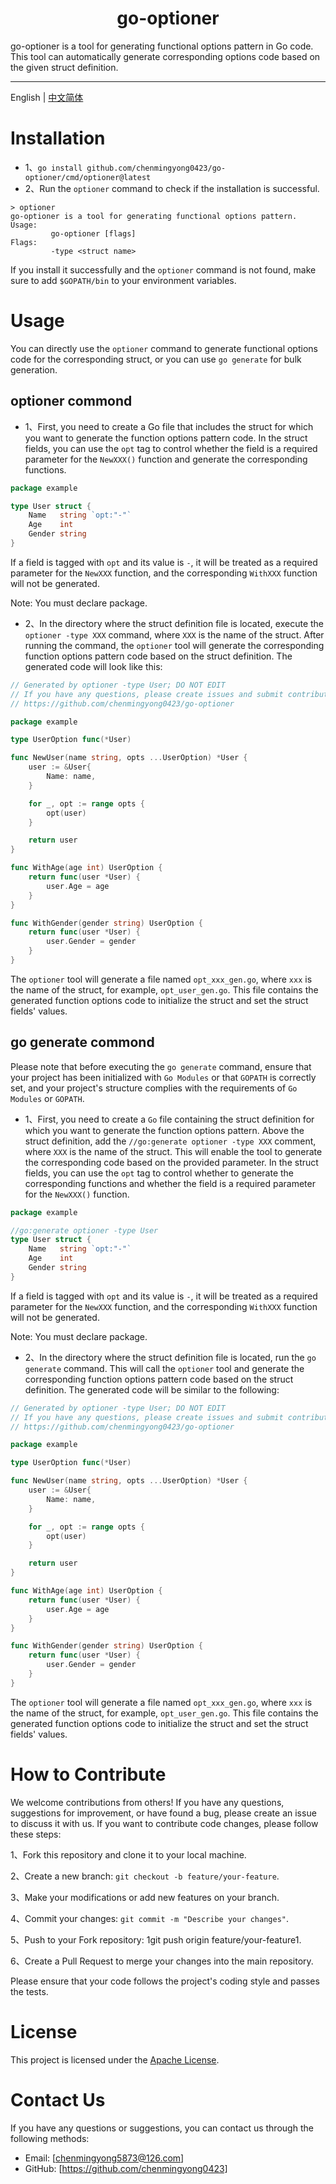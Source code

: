 <h1 align="center">
  go-optioner
</h1>
go-optioner is a tool for generating functional options pattern in Go code. This tool can automatically generate corresponding options code based on the given struct definition.

---

English | [中文简体](./README-zh_CN.md)

# Installation
- 1、`go install github.com/chenmingyong0423/go-optioner/cmd/optioner@latest`
- 2、Run the `optioner` command to check if the installation is successful.
```
> optioner
go-optioner is a tool for generating functional options pattern.
Usage: 
         go-optioner [flags]
Flags:
         -type <struct name>
```
If you install it successfully and the `optioner` command is not found, make sure to add `$GOPATH/bin` to your environment variables.

# Usage

You can directly use the `optioner` command to generate functional options code for the corresponding struct, or you can use `go generate` for bulk generation.
## optioner commond
- 1、First, you need to create a Go file that includes the struct for which you want to generate the function options pattern code. In the struct fields, you can use the `opt` tag to control whether the field is a required parameter for the `NewXXX()` function and generate the corresponding functions.
```go
package example

type User struct {
	Name   string `opt:"-"`
	Age    int
	Gender string
}

```
If a field is tagged with `opt` and its value is `-`, it will be treated as a required parameter for the `NewXXX` function, and the corresponding `WithXXX` function will not be generated.

Note: You must declare package.
- 2、In the directory where the struct definition file is located, execute the `optioner -type XXX` command, where `XXX` is the name of the struct. After running the command, the `optioner` tool will generate the corresponding function options pattern code based on the struct definition. The generated code will look like this:
```go
// Generated by optioner -type User; DO NOT EDIT
// If you have any questions, please create issues and submit contributions at:
// https://github.com/chenmingyong0423/go-optioner

package example

type UserOption func(*User)

func NewUser(name string, opts ...UserOption) *User {
	user := &User{
		Name: name,
	}

	for _, opt := range opts {
		opt(user)
	}

	return user
}

func WithAge(age int) UserOption {
	return func(user *User) {
		user.Age = age
	}
}

func WithGender(gender string) UserOption {
	return func(user *User) {
		user.Gender = gender
	}
}

```
The `optioner` tool will generate a file named `opt_xxx_gen.go`, where `xxx` is the name of the struct, for example, `opt_user_gen.go`. This file contains the generated function options code to initialize the struct and set the struct fields' values.
## go generate commond
Please note that before executing the `go generate` command, ensure that your project has been initialized with `Go Modules` or that `GOPATH` is correctly set, and your project's structure complies with the requirements of `Go Modules` or `GOPATH`.
- 1、First, you need to create a `Go` file containing the struct definition for which you want to generate the function options pattern. Above the struct definition, add the `//go:generate optioner -type XXX` comment, where `XXX` is the name of the struct. This will enable the tool to generate the corresponding code based on the provided parameter. In the struct fields, you can use the `opt` tag to control whether to generate the corresponding functions and whether the field is a required parameter for the `NewXXX()` function.
```go
package example

//go:generate optioner -type User
type User struct {
	Name   string `opt:"-"`
	Age    int
	Gender string
}
```
If a field is tagged with `opt` and its value is `-`, it will be treated as a required parameter for the `NewXXX` function, and the corresponding `WithXXX` function will not be generated.

Note: You must declare package.
- 2、In the directory where the struct definition file is located, run the `go generate` command. This will call the `optioner` tool and generate the corresponding function options pattern code based on the struct definition. The generated code will be similar to the following:
```go
// Generated by optioner -type User; DO NOT EDIT
// If you have any questions, please create issues and submit contributions at:
// https://github.com/chenmingyong0423/go-optioner

package example

type UserOption func(*User)

func NewUser(name string, opts ...UserOption) *User {
	user := &User{
		Name: name,
	}

	for _, opt := range opts {
		opt(user)
	}

	return user
}

func WithAge(age int) UserOption {
	return func(user *User) {
		user.Age = age
	}
}

func WithGender(gender string) UserOption {
	return func(user *User) {
		user.Gender = gender
	}
}

```
The `optioner` tool will generate a file named `opt_xxx_gen.go`, where `xxx` is the name of the struct, for example, `opt_user_gen.go`. This file contains the generated function options code to initialize the struct and set the struct fields' values.

# How to Contribute
We welcome contributions from others! If you have any questions, suggestions for improvement, or have found a bug, please create an issue to discuss it with us. If you want to contribute code changes, please follow these steps:

1、Fork this repository and clone it to your local machine.

2、Create a new branch: `git checkout -b feature/your-feature`.

3、Make your modifications or add new features on your branch.

4、Commit your changes: `git commit -m "Describe your changes"`.

5、Push to your Fork repository: 1git push origin feature/your-feature1.

6、Create a Pull Request to merge your changes into the main repository.

Please ensure that your code follows the project's coding style and passes the tests.

# License
This project is licensed under the [Apache License](https://github.com/chenmingyong0423/go-optioner/blob/main/LICENSE).

# Contact Us
If you have any questions or suggestions, you can contact us through the following methods:
- Email: [chenmingyong5873@126.com]
- GitHub: [https://github.com/chenmingyong0423]
